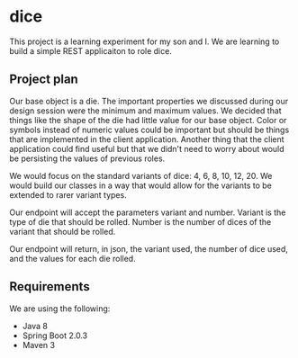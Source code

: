 # dice

This project is a learning experiment for my son and I.  We are learning to build a simple REST applicaiton to role dice.

## Project plan

Our base object is a die. The important properties we discussed during our design session were the minimum and maximum values.  We decided that things like the shape of the die had little value for our base object. Color or symbols instead of numeric values could be important but should be things that are implemented in the client application. Another thing that the client application could find useful but that we didn't need to worry about would be persisting the values of previous roles.

We would focus on the standard variants of dice: 4, 6, 8, 10, 12, 20. We would build our classes in a way that would allow for the variants to be extended to rarer variant types.

Our endpoint will accept the parameters variant and number.  Variant is the type of die that should be rolled.  Number is the number of dices of the variant that should be rolled.

Our endpoint will return, in json, the variant used, the number of dice used, and the values for each die rolled.

## Requirements

We are using the following:

* Java 8
* Spring Boot 2.0.3
* Maven 3

